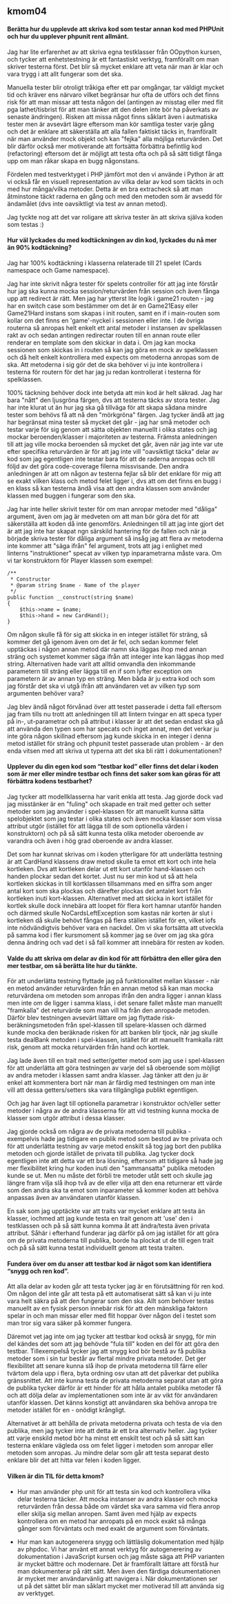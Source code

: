 ## kmom04

#### Berätta hur du upplevde att skriva kod som testar annan kod med PHPUnit och hur du upplever phpunit rent allmänt.

Jag har lite erfarenhet av att skriva egna testklasser från OOpython kursen, och tycker att enhetstestning är ett fantastiskt verktyg, framförallt om man skriver testerna först. Det blir så mycket enklare att veta när man är klar och vara trygg i att allt fungerar som det ska. 

Manuella tester blir otroligt tråkiga efter ett par omgångar, tar väldigt mycket tid och kräver ens närvaro vilket begränsar hur ofta de utförs och det finns risk för att man missar att testa någon del (antingen av misstag eller med flit pga lathet/tisbrist för att man tänker att den delen inte bör ha påverkats av senaste ändringen). Risken att missa något finns såklart även i autmatiska tester men är avsevärt lägre eftersom man kör samtliga tester varje gång och det är enklare att säkerställa att alla fallen faktiskt täcks in, framförallt när man använder mock objekt och kan "fejka" alla möjliga returvärden. Det blir därför också mer motiverande att fortsätta förbättra befintlig kod (refactoring) eftersom det är möjligt att testa ofta och på så sätt tidigt fånga upp om man råkar skapa en bugg någonstans.

Fördelen med testverktyget i PHP jämfört mot den vi använde i Python är att vi också får en visuell representation av vilka delar av kod som täckts in och med hur många/vilka metoder. Detta är en bra extracheck så att man åtminstone täckt raderna en gång och med den metoden som är avsedd för ändamålet (dvs inte oavsiktligt via test av annan metod).  

Jag tyckte nog att det var roligare att skriva tester än att skriva själva koden som testas :)


#### Hur väl lyckades du med kodtäckningen av din kod, lyckades du nå mer än 90% kodtäckning?

Jag har 100% kodtäckning i klasserna relaterade till 21 spelet (Cards namespace och Game namespace). 

Jag har inte skrivit några tester för spelets controller för att jag inte förstår hur jag ska kunna mocka session/returvärden från session och även fånga upp att redirect är rätt. Men jag har ytterst lite logik i game21 routen - jag har en switch case som bestämmer om det är en Game21Easy eller Game21Hard instans som skapas i init routen, samt en if i main-routen som kollar om det finns en 'game'-nyckel i sessionen eller inte. I de övriga routerna så anropas helt enkelt ett antal metoder i instansen av spelklassen rakt av och sedan antingen redirectar routen till en annan route eller renderar en template som den skickar in data i. Om jag kan mocka sessionen som skickas in i routen så kan jag göra en mock av spelklassen och då helt enkelt kontrollera med expects om metoderna anropas som de ska. Att metoderna i sig gör det de ska behöver vi ju inte kontrollera i testerna för routern för det har jag ju redan kontrollerat i testerna för spelklassen.

100% täckning behöver dock inte betyda att min kod är helt säkrad. Jag har bara "nått" den ljusgröna färgen, dvs att testerna täcks av stora tester. Jag har inte klurat ut än hur jag ska gå tillväga för att skapa sådana mindre tester som behövs få att nå den "mörkgröna" färgen. Jag tycker ändå att jag har begränsat mina tester så mycket det går - jag har små metoder och testar varje för sig genom att sätta objekten manuellt i olika states och jag mockar beroenden/klasser i majoriteten av testerna. Främsta anledningen till att jag ville mocka beroenden så mycket det går, även när jag inte var ute efter specifika returvärden är för att jag inte vill "oavsiktligt täcka" delar av kod som jag egentligen inte testar bara för att de raderna anropas och till följd av det göra code-coverage filerna missvisande. Den andra anledningen är att om någon av testerna fejlar så blir det enklare för mig att se exakt vilken klass och metod felet ligger i, dvs att om det finns en bugg i en klass så kan testerna ändå visa att den andra klassen som använder klassen med buggen i fungerar som den ska. 

Jag har inte heller skrivit tester för om man anropar metoder med "dåliga" argument, även om jag är medveten om att man bör göra det för att säkerställa att koden då inte genomförs. Anledningen till att jag inte gjort det är att jag inte har skapat ngn särskild hantering för de fallen och när ja började skriva tester för dåliga argument så insåg jag att flera av metoderna inte kommer att "säga ifrån" fel argument, trots att jag i enlighet med linterns "instruktioner" specat av vilken typ inparametrarna måste vara. Om vi tar konstruktorn för Player klassen som exempel:

```
/**
 * Constructor
 * @param string $name - Name of the player
 */
public function __construct(string $name)
{
    $this->name = $name;
    $this->hand = new CardHand();
}
```

Om någon skulle få för sig att skicka in en integer istället för sträng, så kommer det gå igenom även om det är fel, och sedan kommer felet upptäckas i någon annan metod där namn ska läggas ihop med annan sträng och systemet kommer säga ifrån att integer inte kan läggas ihop med string. Alternativen hade varit att alltid omvandla den inkommande parametern till sträng eller lägga till en if som lyfter exception om parametern är av annan typ en sträng. Men båda är ju extra kod och som jag förstår det ska vi utgå ifrån att användaren vet av vilken typ som argumenten behöver vara?  

Jag blev ändå något förvånad över att testet passerade i detta fall eftersom jag fram tills nu trott att anledningen till att lintern tvingar en att speca typer på in-, ut-parametrar och på attribut i klasser är att det sedan endast ska gå att använda den typen som har specats och inget annat, men det verkar ju inte göra någon skillnad eftersom jag kunde skicka in en integer i denna metod istället för sträng och phpunit testet passerade utan problem - är den enda vitsen med att skriva ut typerna att det ska bli rätt i dokumentationen?

#### Upplever du din egen kod som “testbar kod” eller finns det delar i koden som är mer eller mindre testbar och finns det saker som kan göras för att förbättra kodens testbarhet?

Jag tycker att modellklasserna har varit enkla att testa. Jag gjorde dock vad jag misstänker är en "fuling" och skapade en trait med getter och setter metoder som jag använder i spel-klassen för att manuellt kunna sätta spelobjektet som jag testar i olika states och även mocka klasser som vissa attribut utgör (istället för att lägga till de som optionella värden i konstruktorn) och på så sätt kunna testa olika metoder oberoende av varandra och även i hög grad oberoende av andra klasser. 

Det som har kunnat skrivas om i koden ytterligare för att underlätta testning är att CardHand klassens draw metod skulle ta emot ett kort och inte hela kortleken. Dvs att kortleken delar ut ett kort utanför hand-klassen och handen plockar sedan det kortet. Just nu ser min kod ut så att hela kortleken skickas in till kortklassen tillsammans med en siffra som anger antal kort som ska plockas och därefter plockas det antalet kort från kortleken inuti kort-klassen. Alternativet med att skicka in kort istället för kortlek skulle dock innebära att loopet för flera kort hamnar utanför handen och därmed skulle NoCardsLeftException som kastas när korten är slut i kortleken då skulle behövt fångas på flera ställen istället för en, vilket iofs inte nödvändigtvis behöver vara en nackdel. Om vi ska fortsätta att utveckla på samma kod i fler kursmoment så kommer jag se över om jag ska göra denna ändring och vad det i så fall kommer att innebära för resten av koden.


#### Valde du att skriva om delar av din kod för att förbättra den eller göra den mer testbar, om så berätta lite hur du tänkte.

För att underlätta testning flyttade jag på funktionalitet mellan klasser - när en metod använder returvärden från en annan metod så kan man mocka returvärdena om metoden som anropas ifrån den andra ligger i annan klass men inte om de ligger i samma klass, i det senare fallet måste man manuellt "framkalla" det returvärde som man vill ha från den anropade metoden. Därför blev testningen avsevärt lättare om jag flyttade risk-beräkningsmetoden från spel-klassen till spelare-klassen och därmed kunde mocka den beräknade risken för att banken blir tjock, när jag skulle testa dealBank metoden i spel-klassen, istället för att manuellt framkalla rätt risk, genom att mocka returvärden från hand och kortlek.  

Jag lade även till en trait med setter/getter metod som jag use i spel-klassen för att underlätta att göra testningen av varje del så oberoende som möjligt av andra metoder i klassen samt andra klasser. Jag tänker att den ju är enkel att kommentera bort när man är färdig med testningen om man inte vill att dessa getters/setters ska vara tillgängliga publikt egentligen.

Och jag har även lagt till optionella parametrar i konstruktor och/eller setter metoder i några av de andra klasserna för att vid testning kunna mocka de klasser som utgör attribut i dessa klasser. 

Jag gjorde också om några av de privata metoderna till publika - exempelvis hade jag tidigare en publik metod som bestod av tre privata och för att underlätta testning av varje metod enskilt så tog jag bort den publika metoden och gjorde istället de privata till publika. Jag tycker dock egentligen inte att detta var ett bra lösning, eftersom att tidigare så hade jag mer flexibilitet kring hur koden inuti den "sammansatta" publika metoden kunde se ut. Men nu måste det förbli tre metoder utåt sett och skulle jag längre fram vilja slå ihop två av de eller vilja att den ena returnerar ett värde som den andra ska ta emot som inparameter så kommer koden att behöva anpassas även av användaren utanför klassen.

En sak som jag upptäckte var att traits var mycket enklare att testa än klasser, iochmed att jag kunde testa en trait genom att 'use' den i testklassen och på så sätt kunna komma åt att ändra/testa även privata attribut. Såhär i efterhand funderar jag därför på om jag istället för att göra om de privata metoderna till publika, borde ha plockat ut de till egen trait och på så sätt kunna testat individuellt genom att testa traiten. 

#### Fundera över om du anser att testbar kod är något som kan identifiera “snygg och ren kod”.

Att alla delar av koden går att testa tycker jag är en förutsättning för ren kod. Om någon del inte går att testa på ett automatiserat sätt så kan vi ju inte vara helt säkra på att den fungerar som den ska. Allt som behöver testas manuellt av en fysisk person innebär risk för att den mänskliga faktorn spelar in och man missar eller med flit hoppar över någon del i testet som man tror sig vara säker på kommer fungera. 

Däremot vet jag inte om jag tycker att testbar kod också är snygg, för min del kändes det som att jag behövde "fula till" koden en del för att göra den testbar. Tillexempelså tycker jag att snygg kod bör bestå av få publika metoder som i sin tur består av flertal mindre privata metoder. Det ger flexibilitet att senare kunna slå ihop de privata metoderna till färre eller tvärtom dela upp i flera, byta ordning osv utan att det påverkar det publika gränssnittet. Att inte kunna testa de privata metoderna separat utan att göra de publika tycker därför är ett hinder för att hålla antalet publika metoder få och att dölja delar av implementationen som inte är av vikt för användaren utanför klassen. Det känns konstigt att användaren ska behöva anropa tre metoder istället för en - onödigt krångligt.

Alternativet är att behålla de privata metoderna privata och testa de via den publika, men jag tycker inte att detta är ett bra alternativ heller. Jag tycker att varje enskild metod bör ha minst ett enskilt test och på så sätt kan testerna enklare vägleda oss om felet ligger i metoden som anropar eller metoden som anropas. Ju mindre delar som går att testa separat desto enklare blir det att hitta var felen i koden ligger.


#### Vilken är din TIL för detta kmom?

- Hur man använder php unit för att testa sin kod och kontrollera vilka delar testerna täcker. Att mocka instanser av andra klasser och mocka returvärden från dessa både om värdet ska vara samma vid flera anrop eller skilja sig mellan anropen. Samt även med hjälp av expects kontrollera om en metod har anropats på en mock exakt så många gånger som förväntats och med exakt de argument som förväntats.  

- Hur man kan autogenerera snygg och lättläslig dokumentation med hjälp av phpdoc. Vi har använt ett annat verktyg för autogenerering av dokumentation i JavaScript kursen och jag måste säga att PHP varianten är mycket bättre och modernare. Det är framförallt lättare att förstå hur man dokumenterar på rätt sätt. Men även den färdiga dokumentationen är mycket mer användarvänlig att navigera i. När dokumentationen ser ut på det sättet blir man såklart mycket mer motiverad till att använda sig av verktyget.
